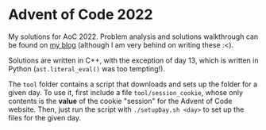 # Advent of Code 2022

My solutions for AoC 2022. Problem analysis and solutions walkthrough can be found on [my blog](https://filbertphang.github.io/2022/12/15/aoc-2022-intro.html) (although I am very behind on writing these :<).

Solutions are written in C++, with the exception of day 13, which is written in Python (`ast.literal_eval()` was too tempting!).

The `tool` folder contains a script that downloads and sets up the folder for a given day. To use it, first include a file  `tool/session_cookie`, whose only contents is the **value** of the cookie "session" for the Advent of Code website. Then, just run the script with `./setupDay.sh <day>` to set up the files for the given day.
